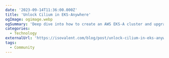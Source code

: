 ```yaml
---
date: '2023-09-14T11:36:00.000Z'
title: 'Unlock Cilium in EKS-Anywhere'
ogImage: ogimage.webp
ogSummary: 'Deep dive into how to create an AWS EKS-A cluster and upgrade it with Cilium in this hands-on tutorial'
categories:
  - Technology
externalUrl: 'https://isovalent.com/blog/post/unlock-cilium-in-eks-anywhere/'
tags:
  - Community
---
```

